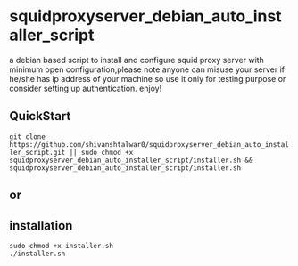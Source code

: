 # squidproxyserver_debian_auto_installer_script
a debian based script to install and configure squid proxy server with minimum open configuration,please note anyone can misuse your server if he/she has ip address of your machine so use it only for testing purpose or consider setting up authentication. enjoy!

## QuickStart
`git clone https://github.com/shivanshtalwar0/squidproxyserver_debian_auto_installer_script.git || sudo chmod +x squidproxyserver_debian_auto_installer_script/installer.sh && squidproxyserver_debian_auto_installer_script/installer.sh`  

## or  

## installation
`sudo chmod +x installer.sh`  
`./installer.sh`

